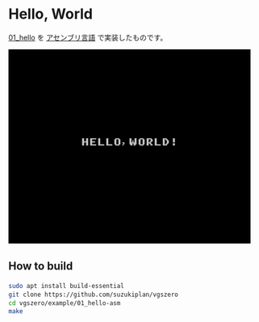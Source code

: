 # Hello, World

[01_hello](../01_hello/) を  [アセンブリ言語](../../tools/vgsasm/) で実装したものです。

![preview](preview.png)

## How to build

```zsh
sudo apt install build-essential
git clone https://github.com/suzukiplan/vgszero
cd vgszero/example/01_hello-asm
make
```

